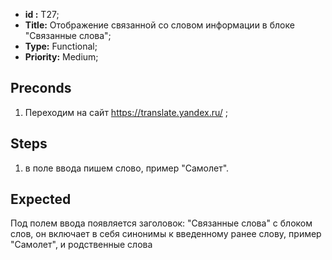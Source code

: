  - **id :** T27;
 - **Title:** Отображение связанной со словом информации в блоке "Связанные слова";
 - **Type:** Functional;
 - **Priority:** Medium;

## Preconds

1. Переходим на сайт https://translate.yandex.ru/ ;	

## Steps

 1. в поле ввода пишем слово, пример "Самолет".
 
## Expected
  
Под полем ввода появляется заголовок: "Связанные слова" с блоком слов, он включает в себя синонимы к введенному ранее слову, пример "Самолет", и родственные слова